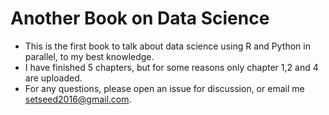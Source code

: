 # Another Book on Data Science

- This is the first book to talk about data science using R and Python in parallel, to my best knowledge.
- I have finished 5 chapters, but for some reasons only chapter 1,2 and 4 are uploaded.
- For any questions, please open an issue for discussion, or email me setseed2016@gmail.com.
